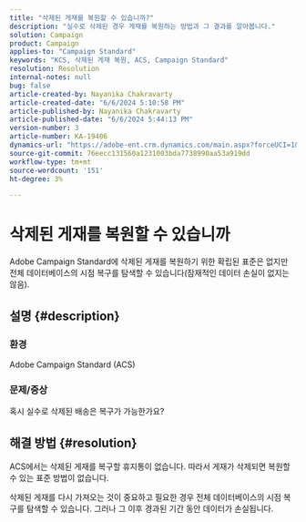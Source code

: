 ```yaml
---
title: "삭제된 게재를 복원할 수 있습니까?"
description: "실수로 삭제된 경우 게재를 복원하는 방법과 그 결과를 알아봅니다."
solution: Campaign
product: Campaign
applies-to: "Campaign Standard"
keywords: "KCS, 삭제된 게재 복원, ACS, Campaign Standard"
resolution: Resolution
internal-notes: null
bug: false
article-created-by: Nayanika Chakravarty
article-created-date: "6/6/2024 5:10:58 PM"
article-published-by: Nayanika Chakravarty
article-published-date: "6/6/2024 5:44:13 PM"
version-number: 3
article-number: KA-19406
dynamics-url: "https://adobe-ent.crm.dynamics.com/main.aspx?forceUCI=1&pagetype=entityrecord&etn=knowledgearticle&id=48d7a0b8-2724-ef11-840a-00224809adb3"
source-git-commit: 76eecc131560a1231003bda7738990aa53a919dd
workflow-type: tm+mt
source-wordcount: '151'
ht-degree: 3%

---
```


# 삭제된 게재를 복원할 수 있습니까


Adobe Campaign Standard에 삭제된 게재를 복원하기 위한 확립된 표준은 없지만 전체 데이터베이스의 시점 복구를 탐색할 수 있습니다(잠재적인 데이터 손실이 없지는 않음).

## 설명 {#description}


### <b>환경</b>

Adobe Campaign Standard (ACS)

### <b>문제/증상</b>

혹시 실수로 삭제된 배송은 복구가 가능한가요?


## 해결 방법 {#resolution}


ACS에서는 삭제된 게재를 복구할 휴지통이 없습니다. 따라서 게재가 삭제되면 복원할 수 있는 표준 방법이 없습니다.

삭제된 게재를 다시 가져오는 것이 중요하고 필요한 경우 전체 데이터베이스의 시점 복구를 탐색할 수 있습니다. 그러나 그 이후 경과된 기간 동안 데이터가 손실됩니다.
